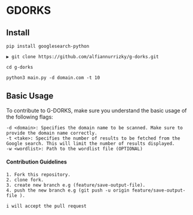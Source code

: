 # GDORKS

## Install

```
pip install googlesearch-python

▶ git clone https://github.com/alfiannurrizky/g-dorks.git

cd g-dorks

python3 main.py -d domain.com -t 10
```

## Basic Usage

To contribute to G-DORKS, make sure you understand the basic usage of the following flags:

    -d <domain>: Specifies the domain name to be scanned. Make sure to provide the domain name correctly.
    -t <take>: Specifies the number of results to be fetched from the Google search. This will limit the number of results displayed.
    -w <wordlist>: Path to the wordlist file (OPTIONAL)

#### Contribution Guidelines

    1. Fork this repository.
    2. clone fork.
    3. create new branch e.g (feature/save-output-file).
    4. push the new branch e.g (git push -u origin feature/save-output-file ).

    i will accept the pull request
